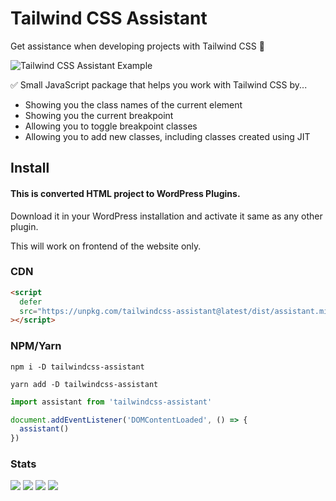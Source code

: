 # Tailwind CSS Assistant

Get assistance when developing projects with Tailwind CSS 🤖

![Tailwind CSS Assistant Example](https://user-images.githubusercontent.com/50486078/180596703-753d28ad-d404-4805-8800-c2cbdb78f1c0.gif)

✅ Small JavaScript package that helps you work with Tailwind CSS by...

- Showing you the class names of the current element
- Showing you the current breakpoint
- Allowing you to toggle breakpoint classes
- Allowing you to add new classes, including classes created using JIT

## Install

#### This is converted HTML project to WordPress Plugins. 

Download it in your WordPress installation and activate it same as any other plugin. 

This will work on frontend of the website only.

### CDN

```html
<script
  defer
  src="https://unpkg.com/tailwindcss-assistant@latest/dist/assistant.min.js"
></script>
```

### NPM/Yarn

```shell
npm i -D tailwindcss-assistant

yarn add -D tailwindcss-assistant
```

```js
import assistant from 'tailwindcss-assistant'

document.addEventListener('DOMContentLoaded', () => {
  assistant()
})
```

### Stats

![](https://img.shields.io/bundlephobia/min/tailwindcss-assistant)
![](https://img.shields.io/npm/v/tailwindcss-assistant)
![](https://img.shields.io/npm/dt/tailwindcss-assistant)
![](https://img.shields.io/github/license/markmead/tailwindcss-assistant)
